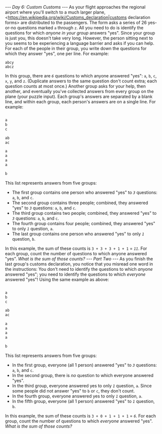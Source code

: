 *--- Day 6: Custom Customs ---*
As your flight approaches the regional airport where you'll switch to a much larger plane, <https://en.wikipedia.org/wiki/Customs_declaration|customs declaration forms> are distributed to the passengers.
The form asks a series of 26 yes-or-no questions marked `a` through `z`. All you need to do is identify the questions for which _anyone in your group_ answers "yes". Since your group is just you, this doesn't take very long.
However, the person sitting next to you seems to be experiencing a language barrier and asks if you can help. For each of the people in their group, you write down the questions for which they answer "yes", one per line.  For example:
```abcx
abcy
abcz
```
In this group, there are _`6`_ questions to which anyone answered "yes": `a`, `b`, `c`, `x`, `y`, and `z`. (Duplicate answers to the same question don't count extra; each question counts at most once.)
Another group asks for your help, then another, and eventually you've collected answers from every group on the plane (your puzzle input). Each group's answers are separated by a blank line, and within each group, each person's answers are on a single line. For example:
```abc

a
b
c

ab
ac

a
a
a
a

b
```
This list represents answers from five groups:

- The first group contains one person who answered "yes" to _`3`_ questions: `a`, `b`, and `c`.
- The second group contains three people; combined, they answered "yes" to _`3`_ questions: `a`, `b`, and `c`.
- The third group contains two people; combined, they answered "yes" to _`3`_ questions: `a`, `b`, and `c`.
- The fourth group contains four people; combined, they answered "yes" to only _`1`_ question, `a`.
- The last group contains one person who answered "yes" to only _`1`_ question, `b`.

In this example, the sum of these counts is `3 + 3 + 3 + 1 + 1` = _`11`_.
For each group, count the number of questions to which anyone answered "yes". _What is the sum of those counts?_
*--- Part Two ---*
As you finish the last group's customs declaration, you notice that you misread one word in the instructions:
You don't need to identify the questions to which _anyone_ answered "yes"; you need to identify the questions to which _everyone_ answered "yes"!
Using the same  example as above:
```abc

a
b
c

ab
ac

a
a
a
a

b
```
This list represents answers from five groups:

- In the first group, everyone (all 1 person) answered "yes" to _`3`_ questions: `a`, `b`, and `c`.
- In the second group, there is _no_ question to which everyone answered "yes".
- In the third group, everyone answered yes to only _`1`_ question, `a`. Since some people did not answer "yes" to `b` or `c`, they don't count.
- In the fourth group, everyone answered yes to only _`1`_ question, `a`.
- In the fifth group, everyone (all 1 person) answered "yes" to _`1`_ question, `b`.

In this example, the sum of these counts is `3 + 0 + 1 + 1 + 1` = _`6`_.
For each group, count the number of questions to which _everyone_ answered "yes". _What is the sum of those counts?_

